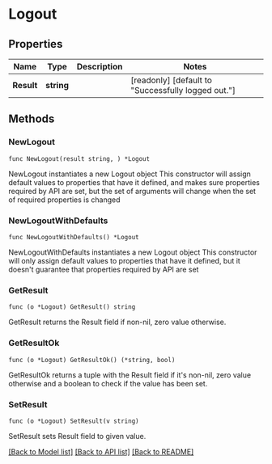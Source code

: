 # Logout

## Properties

Name | Type | Description | Notes
------------ | ------------- | ------------- | -------------
**Result** | **string** |  | [readonly] [default to "Successfully logged out."]

## Methods

### NewLogout

`func NewLogout(result string, ) *Logout`

NewLogout instantiates a new Logout object
This constructor will assign default values to properties that have it defined,
and makes sure properties required by API are set, but the set of arguments
will change when the set of required properties is changed

### NewLogoutWithDefaults

`func NewLogoutWithDefaults() *Logout`

NewLogoutWithDefaults instantiates a new Logout object
This constructor will only assign default values to properties that have it defined,
but it doesn't guarantee that properties required by API are set

### GetResult

`func (o *Logout) GetResult() string`

GetResult returns the Result field if non-nil, zero value otherwise.

### GetResultOk

`func (o *Logout) GetResultOk() (*string, bool)`

GetResultOk returns a tuple with the Result field if it's non-nil, zero value otherwise
and a boolean to check if the value has been set.

### SetResult

`func (o *Logout) SetResult(v string)`

SetResult sets Result field to given value.



[[Back to Model list]](../README.md#documentation-for-models) [[Back to API list]](../README.md#documentation-for-api-endpoints) [[Back to README]](../README.md)


